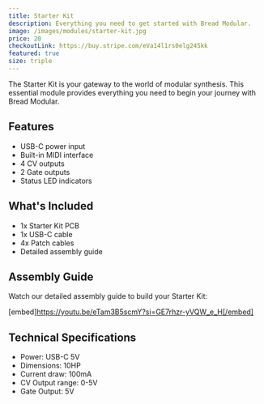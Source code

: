 ```yaml
---
title: Starter Kit
description: Everything you need to get started with Bread Modular.
image: /images/modules/starter-kit.jpg
price: 20
checkoutLink: https://buy.stripe.com/eVa14l1rs0elg245kk
featured: true
size: triple
---
```


The Starter Kit is your gateway to the world of modular synthesis. This essential module provides everything you need to begin your journey with Bread Modular.

## Features

- USB-C power input
- Built-in MIDI interface
- 4 CV outputs
- 2 Gate outputs
- Status LED indicators

## What's Included

- 1x Starter Kit PCB
- 1x USB-C cable
- 4x Patch cables
- Detailed assembly guide

## Assembly Guide

Watch our detailed assembly guide to build your Starter Kit:

[embed]https://youtu.be/eTam3B5scmY?si=GE7rhzr-yVQW_e_H[/embed]

## Technical Specifications

- Power: USB-C 5V
- Dimensions: 10HP
- Current draw: 100mA
- CV Output range: 0-5V
- Gate Output: 5V 